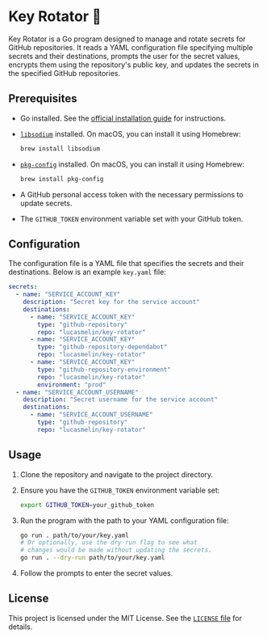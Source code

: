 # Key Rotator 🔑

Key Rotator is a Go program designed to manage and rotate secrets for GitHub repositories. It reads a YAML configuration file specifying multiple secrets and their destinations, prompts the user for the secret values, encrypts them using the repository's public key, and updates the secrets in the specified GitHub repositories.

## Prerequisites

- Go installed. See the [official installation guide](https://golang.org/doc/install) for instructions.
- [`libsodium`](https://libsodium.gitbook.io/doc/) installed. On macOS, you can install it using Homebrew:

  ```sh
  brew install libsodium
  ```
- [`pkg-config`](https://www.freedesktop.org/wiki/Software/pkg-config/) installed. On macOS, you can install it using Homebrew:

  ```sh
  brew install pkg-config
  ```
- A GitHub personal access token with the necessary permissions to update secrets.
- The `GITHUB_TOKEN` environment variable set with your GitHub token.

## Configuration

The configuration file is a YAML file that specifies the secrets and their destinations. Below is an example `key.yaml` file:

```yaml
secrets:
  - name: "SERVICE_ACCOUNT_KEY"
    description: "Secret key for the service account"
    destinations:
      - name: "SERVICE_ACCOUNT_KEY"
        type: "github-repository"
        repo: "lucasmelin/key-rotator"
      - name: "SERVICE_ACCOUNT_KEY"
        type: "github-repository-dependabot"
        repo: "lucasmelin/key-rotator"
      - name: "SERVICE_ACCOUNT_KEY"
        type: "github-repository-environment"
        repo: "lucasmelin/key-rotator"
        environment: "prod"
  - name: "SERVICE_ACCOUNT_USERNAME"
    description: "Secret username for the service account"
    destinations:
      - name: "SERVICE_ACCOUNT_USERNAME"
        type: "github-repository"
        repo: "lucasmelin/key-rotator"
```

## Usage

1. Clone the repository and navigate to the project directory.

2. Ensure you have the `GITHUB_TOKEN` environment variable set:

   ```sh
   export GITHUB_TOKEN=your_github_token
   ```

3. Run the program with the path to your YAML configuration file:

   ```sh
   go run . path/to/your/key.yaml
   # Or optionally, use the dry-run flag to see what
   # changes would be made without updating the secrets.
   go run . --dry-run path/to/your/key.yaml
   ```

4. Follow the prompts to enter the secret values.

## License

This project is licensed under the MIT License. See the [`LICENSE` file](./LICENSE) for details.
